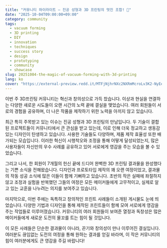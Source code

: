 ```yaml
---
title: "커뮤니티 하이라이트 – 진공 성형과 3D 프린팅의 멋진 조합! 🤩"
date: "2025-10-04T09:00:00+09:00"
category: community
tags:
  - vacuum forming
  - 3D printing
  - DIY
  - innovation
  - techniques
  - success story
  - design
  - prototyping
  - community
  - showcase
slug: 20251004-the-magic-of-vacuum-forming-with-3d-printing
lang: ko
cover: "https://external-preview.redd.it/MTFjNjhrNXc2NXRmMcroLv3K2-NyEesKCCFkN2uPPi-01h9Dv1EnR35LQURX.png?width=140&amp;height=140&amp;format=jpg&amp;auto=webp&amp;s=96cb169a539a046c43d6ade4761082e8bf664d54"
---
```


이번 주 3D프린팅 커뮤니티는 혁신과 창의성으로 가득 찼습니다. 이상과 현실을 연결하는 다양한 새로운 시도들이 오랜 시간의 노력 끝에 결실을 맺었습니다. 여러 회원들이 서로의 경험을 공유하며, 더 나은 작품을 제작하기 위한 노력을 아끼지 않고 있습니다.

최근 특히 주목받고 있는 이슈는 진공 성형과 3D 프린팅의 만남입니다. 두 기술이 결합된 프로젝트들이 커뮤니티에서 큰 관심을 받고 있는데, 이로 인해 더욱 정교하고 생동감 있는 디자인이 탄생하고 있습니다. 사용한 기술들도 다양하며, 제품 제작 효율성 또한 배가되는 모습입니다. 이러한 혁신이 시행착오와 조정을 통해 어떻게 달성되었는지, 많은 사용자들이 자신만의 우수 사례를 공유하고 있어 서로에게 영감을 주는 모습을 볼 수 있었습니다.

그리고 나서, 한 회원이 7개월의 헌신 끝에 드디어 완벽한 3D 프린팅 결과물을 완성했다는 기쁜 소식을 전해왔습니다. 디자인과 프로토타입 제작의 꽤 오랜 여정이었고, 결과물의 작동 성공 소식에 많은 이들이 함께 기뻐하고 있습니다. 초반의 작은 실패에 좌절하지 않고 조정과 실험을 반복했던 그들의 여정은 모든 메이커들에게 고무적이고, 실제로 알고 있는 교훈을 나누려는 의지를 보여주고 있습니다.

마지막으로, 이번 주에는 독특하고 창의적인 프린트 사례들이 소개된 게시물도 눈에 띄었습니다. 다양한 기법과 디자인을 통해 제작된 프린트들이 함께 모여 서로에게 영감을 주는 작업들로 이루어졌습니다. 커뮤니티의 여러 회원들이 보여준 열정과 독창성은 많은 메이커들에게 새로운 도전의 물꼬를 트는 힘이 될 것입니다.

이 모든 사례들은 단순한 결과물이 아니라, 끈기와 창의성이 만나 이루어진 결실입니다. 여러분도 끊임없는 도전의 여정을 통해 원하는 결과를 얻길 바라며, 이 작은 커뮤니티의 힘이 여러분에게도 큰 영감을 주길 바랍니다!
